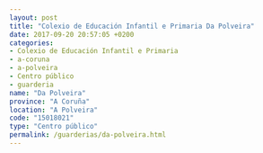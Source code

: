 ```yaml
---
layout: post
title: "Colexio de Educación Infantil e Primaria Da Polveira"
date: 2017-09-20 20:57:05 +0200
categories:
- Colexio de Educación Infantil e Primaria
- a-coruna
- a-polveira
- Centro público
- guarderia
name: "Da Polveira"
province: "A Coruña"
location: "A Polveira"
code: "15018021"
type: "Centro público"
permalink: /guarderias/da-polveira.html
---
```

